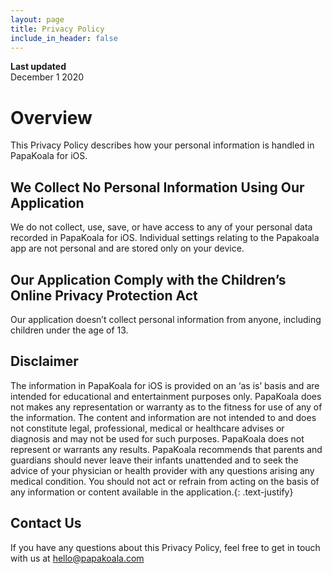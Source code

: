 ```yaml
---
layout: page
title: Privacy Policy
include_in_header: false
---
```


**Last updated**  
December 1 2020

# Overview
This Privacy Policy describes how your personal information is handled in PapaKoala for iOS.

## We Collect No Personal Information Using Our Application 
We do not collect, use, save, or have access to any of your personal data recorded in PapaKoala for iOS. Individual settings relating to the Papakoala app are not personal and are stored only on your device.  

## Our Application Comply with the Children’s Online Privacy Protection Act
Our application doesn’t collect personal information from anyone, including children under the age of 13.

## Disclaimer
The information in PapaKoala for iOS is provided on an ‘as is’ basis and are intended for educational and entertainment purposes only. PapaKoala does not makes any representation or warranty as to the fitness for use of any of the information. The content and information are not intended to and does not constitute legal, professional, medical or healthcare advises or diagnosis and may not be used for such purposes. PapaKoala does not represent or warrants any results. PapaKoala recommends that parents and guardians should never leave their infants unattended and to seek the advice of your physician or health provider with any questions arising any medical condition. You should not act or refrain from acting on the basis of any information or content available in the application.{: .text-justify}

## Contact Us
If you have any questions about this Privacy Policy, feel free to get in touch with us at hello@papakoala.com 


